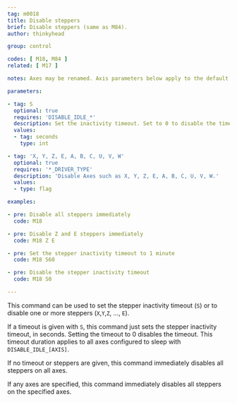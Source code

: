```yaml
---
tag: m0018
title: Disable steppers
brief: Disable steppers (same as M84).
author: thinkyhead

group: control

codes: [ M18, M84 ]
related: [ M17 ]

notes: Axes may be renamed. Axis parameters below apply to the default axis names.

parameters:

- tag: S
  optional: true
  requires: 'DISABLE_IDLE_*'
  description: Set the inactivity timeout. Set to 0 to disable the timeout.
  values:
  - tag: seconds
    type: int

- tag: 'X, Y, Z, E, A, B, C, U, V, W'
  optional: true
  requires: '*_DRIVER_TYPE'
  description: 'Disable Axes such as X, Y, Z, E, A, B, C, U, V, W.'
  values:
  - type: flag

examples:

- pre: Disable all steppers immediately
  code: M18

- pre: Disable Z and E steppers immediately
  code: M18 Z E

- pre: Set the stepper inactivity timeout to 1 minute
  code: M18 S60

- pre: Disable the stepper inactivity timeout
  code: M18 S0

---
```


This command can be used to set the stepper inactivity timeout (`S`) or to disable one or more steppers (`X`,`Y`,`Z`, …, `E`).

If a timeout is given with `S`, this command just sets the stepper inactivity timeout, in seconds. Setting the timeout to 0 disables the timeout. This timeout duration applies to all axes configured to sleep with `DISABLE_IDLE_[AXIS]`.

If no timeout or steppers are given, this command immediately disables all steppers on all axes.

If any axes are specified, this command immediately disables all steppers on the specified axes.
